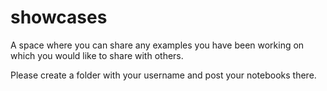 # showcases

A space where you can share any examples you have been working on which you would like to share with others.

Please create a folder with your username and post your notebooks there.
